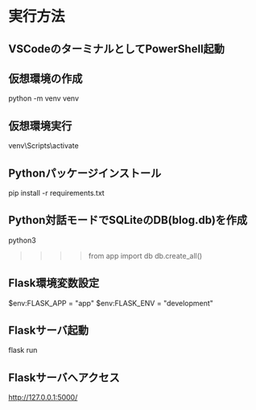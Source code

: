 # 実行方法

## VSCodeのターミナルとしてPowerShell起動

## 仮想環境の作成
python -m venv venv

## 仮想環境実行
venv\Scripts\activate

## Pythonパッケージインストール
pip install -r requirements.txt

## Python対話モードでSQLiteのDB(blog.db)を作成
python3
 >>>> from app import db
 >>>> db.create_all()

## Flask環境変数設定
$env:FLASK_APP = "app"
$env:FLASK_ENV = "development"

## Flaskサーバ起動
flask run

## Flaskサーバへアクセス
http://127.0.0.1:5000/
